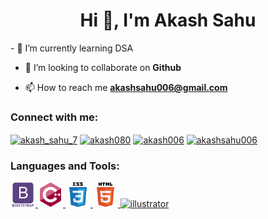 <h1 align="center">Hi 👋, I'm Akash Sahu</h1>
- 🌱 I’m currently learning DSA

- 👯 I’m looking to collaborate on **Github**

- 📫 How to reach me **akashsahu006@gmail.com**

<h3 align="left">Connect with me:</h3>
<p align="left">
<a href="https://instagram.com/akash_sahu_7" target="blank"><img align="center" src="https://raw.githubusercontent.com/rahuldkjain/github-profile-readme-generator/master/src/images/icons/Social/instagram.svg" alt="akash_sahu_7" height="30" width="40" /></a>
<a href="https://www.codechef.com/users/akash080" target="blank"><img align="center" src="https://cdn.jsdelivr.net/npm/simple-icons@3.1.0/icons/codechef.svg" alt="akash080" height="30" width="40" /></a>
<a href="https://codeforces.com/profile/akash006" target="blank"><img align="center" src="https://cdn.jsdelivr.net/npm/simple-icons@3.0.1/icons/codeforces.svg" alt="akash006" height="30" width="40" /></a>
<a href="https://auth.geeksforgeeks.org/user/akashsahu006" target="blank"><img align="center" src="https://raw.githubusercontent.com/rahuldkjain/github-profile-readme-generator/master/src/images/icons/Social/geeks-for-geeks.svg" alt="akashsahu006" height="30" width="40" /></a>
</p>

<h3 align="left">Languages and Tools:</h3>
<p align="left"> <a href="https://getbootstrap.com" target="_blank"> <img src="https://raw.githubusercontent.com/devicons/devicon/master/icons/bootstrap/bootstrap-plain-wordmark.svg" alt="bootstrap" width="40" height="40"/> </a> <a href="https://www.w3schools.com/cpp/" target="_blank"> <img src="https://raw.githubusercontent.com/devicons/devicon/master/icons/cplusplus/cplusplus-original.svg" alt="cplusplus" width="40" height="40"/> </a> <a href="https://www.w3schools.com/css/" target="_blank"> <img src="https://raw.githubusercontent.com/devicons/devicon/master/icons/css3/css3-original-wordmark.svg" alt="css3" width="40" height="40"/> </a> <a href="https://www.w3.org/html/" target="_blank"> <img src="https://raw.githubusercontent.com/devicons/devicon/master/icons/html5/html5-original-wordmark.svg" alt="html5" width="40" height="40"/> </a> <a href="https://www.adobe.com/in/products/illustrator.html" target="_blank"> <img src="https://www.vectorlogo.zone/logos/adobe_illustrator/adobe_illustrator-icon.svg" alt="illustrator" width="40" height="40"/> </a> </p>
